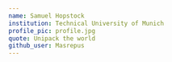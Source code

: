 ```yaml
---
name: Samuel Hopstock
institution: Technical University of Munich
profile_pic: profile.jpg
quote: Unipack the world
github_user: Masrepus
---
```

